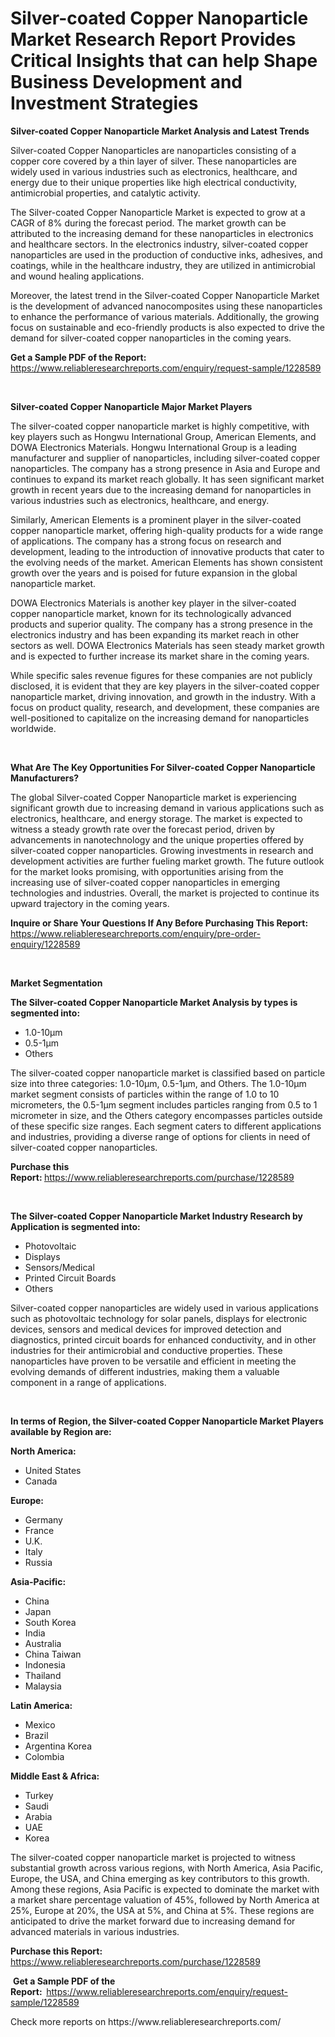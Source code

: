 <p><h1>Silver-coated Copper Nanoparticle Market Research Report Provides Critical Insights that can help Shape Business Development and Investment Strategies</h1></p><p><strong>Silver-coated Copper Nanoparticle Market Analysis and Latest Trends</strong></p>
<p><p>Silver-coated Copper Nanoparticles are nanoparticles consisting of a copper core covered by a thin layer of silver. These nanoparticles are widely used in various industries such as electronics, healthcare, and energy due to their unique properties like high electrical conductivity, antimicrobial properties, and catalytic activity.</p><p>The Silver-coated Copper Nanoparticle Market is expected to grow at a CAGR of 8% during the forecast period. The market growth can be attributed to the increasing demand for these nanoparticles in electronics and healthcare sectors. In the electronics industry, silver-coated copper nanoparticles are used in the production of conductive inks, adhesives, and coatings, while in the healthcare industry, they are utilized in antimicrobial and wound healing applications.</p><p>Moreover, the latest trend in the Silver-coated Copper Nanoparticle Market is the development of advanced nanocomposites using these nanoparticles to enhance the performance of various materials. Additionally, the growing focus on sustainable and eco-friendly products is also expected to drive the demand for silver-coated copper nanoparticles in the coming years.</p></p>
<p><strong>Get a Sample PDF of the Report:&nbsp;</strong> <a href="https://www.reliableresearchreports.com/enquiry/request-sample/1228589">https://www.reliableresearchreports.com/enquiry/request-sample/1228589</a></p>
<p>&nbsp;</p>
<p><strong>Silver-coated Copper Nanoparticle Major Market Players</strong></p>
<p><p>The silver-coated copper nanoparticle market is highly competitive, with key players such as Hongwu International Group, American Elements, and DOWA Electronics Materials. Hongwu International Group is a leading manufacturer and supplier of nanoparticles, including silver-coated copper nanoparticles. The company has a strong presence in Asia and Europe and continues to expand its market reach globally. It has seen significant market growth in recent years due to the increasing demand for nanoparticles in various industries such as electronics, healthcare, and energy.</p><p>Similarly, American Elements is a prominent player in the silver-coated copper nanoparticle market, offering high-quality products for a wide range of applications. The company has a strong focus on research and development, leading to the introduction of innovative products that cater to the evolving needs of the market. American Elements has shown consistent growth over the years and is poised for future expansion in the global nanoparticle market.</p><p>DOWA Electronics Materials is another key player in the silver-coated copper nanoparticle market, known for its technologically advanced products and superior quality. The company has a strong presence in the electronics industry and has been expanding its market reach in other sectors as well. DOWA Electronics Materials has seen steady market growth and is expected to further increase its market share in the coming years.</p><p>While specific sales revenue figures for these companies are not publicly disclosed, it is evident that they are key players in the silver-coated copper nanoparticle market, driving innovation, and growth in the industry. With a focus on product quality, research, and development, these companies are well-positioned to capitalize on the increasing demand for nanoparticles worldwide.</p></p>
<p>&nbsp;</p>
<p><strong>What Are The Key Opportunities For Silver-coated Copper Nanoparticle Manufacturers?</strong></p>
<p><p>The global Silver-coated Copper Nanoparticle market is experiencing significant growth due to increasing demand in various applications such as electronics, healthcare, and energy storage. The market is expected to witness a steady growth rate over the forecast period, driven by advancements in nanotechnology and the unique properties offered by silver-coated copper nanoparticles. Growing investments in research and development activities are further fueling market growth. The future outlook for the market looks promising, with opportunities arising from the increasing use of silver-coated copper nanoparticles in emerging technologies and industries. Overall, the market is projected to continue its upward trajectory in the coming years.</p></p>
<p><strong>Inquire or Share Your Questions If Any Before Purchasing This Report:</strong> <a href="https://www.reliableresearchreports.com/enquiry/pre-order-enquiry/1228589">https://www.reliableresearchreports.com/enquiry/pre-order-enquiry/1228589</a></p>
<p>&nbsp;</p>
<p><strong>Market Segmentation</strong></p>
<p><strong>The Silver-coated Copper Nanoparticle Market Analysis by types is segmented into:</strong></p>
<p><ul><li>1.0-10μm</li><li>0.5-1μm</li><li>Others</li></ul></p>
<p><p>The silver-coated copper nanoparticle market is classified based on particle size into three categories: 1.0-10μm, 0.5-1μm, and Others. The 1.0-10μm market segment consists of particles within the range of 1.0 to 10 micrometers, the 0.5-1μm segment includes particles ranging from 0.5 to 1 micrometer in size, and the Others category encompasses particles outside of these specific size ranges. Each segment caters to different applications and industries, providing a diverse range of options for clients in need of silver-coated copper nanoparticles.</p></p>
<p><strong>Purchase this Report:&nbsp;</strong><a href="https://www.reliableresearchreports.com/purchase/1228589">https://www.reliableresearchreports.com/purchase/1228589</a></p>
<p>&nbsp;</p>
<p><strong>The Silver-coated Copper Nanoparticle Market Industry Research by Application is segmented into:</strong></p>
<p><ul><li>Photovoltaic</li><li>Displays</li><li>Sensors/Medical</li><li>Printed Circuit Boards</li><li>Others</li></ul></p>
<p><p>Silver-coated copper nanoparticles are widely used in various applications such as photovoltaic technology for solar panels, displays for electronic devices, sensors and medical devices for improved detection and diagnostics, printed circuit boards for enhanced conductivity, and in other industries for their antimicrobial and conductive properties. These nanoparticles have proven to be versatile and efficient in meeting the evolving demands of different industries, making them a valuable component in a range of applications.</p></p>
<p>&nbsp;</p>
<p><strong>In terms of Region, the Silver-coated Copper Nanoparticle Market Players available by Region are:</strong></p>
<p>
    <p> <strong> North America: </strong>
        <ul>
            <li>United States</li>
            <li>Canada</li>
        </ul>
        </p> 
    <p> <strong> Europe: </strong>
        <ul>
            <li>Germany</li>
            <li>France</li>
            <li>U.K.</li>
            <li>Italy</li>
            <li>Russia</li>
        </ul>
        </p> 
    <p> <strong> Asia-Pacific: </strong>
        <ul>
            <li>China</li>
            <li>Japan</li>
            <li>South Korea</li>
            <li>India</li>
            <li>Australia</li>
            <li>China Taiwan</li>
            <li>Indonesia</li>
            <li>Thailand</li>
            <li>Malaysia</li>
        </ul>
        </p> 
    <p> <strong> Latin America: </strong>
        <ul>
            <li>Mexico</li>
            <li>Brazil</li>
            <li>Argentina Korea</li>
            <li>Colombia</li>
        </ul>
        </p> 
    <p> <strong> Middle East & Africa: </strong>
        <ul>
            <li>Turkey</li>
            <li>Saudi</li>
            <li>Arabia</li>
            <li>UAE</li>
            <li>Korea</li>
        </ul>
    </p>
    </p>
<p><p>The silver-coated copper nanoparticle market is projected to witness substantial growth across various regions, with North America, Asia Pacific, Europe, the USA, and China emerging as key contributors to this growth. Among these regions, Asia Pacific is expected to dominate the market with a market share percentage valuation of 45%, followed by North America at 25%, Europe at 20%, the USA at 5%, and China at 5%. These regions are anticipated to drive the market forward due to increasing demand for advanced materials in various industries.</p></p>
<p><strong>Purchase this Report: </strong><a href="https://www.reliableresearchreports.com/purchase/1228589">https://www.reliableresearchreports.com/purchase/1228589</a></p>
<p>&nbsp;<strong>Get a Sample PDF of the Report:&nbsp;&nbsp;</strong><a href="https://www.reliableresearchreports.com/enquiry/request-sample/1228589">https://www.reliableresearchreports.com/enquiry/request-sample/1228589</a></p>
<p><strong></strong></p>
<p>Check more reports on https://www.reliableresearchreports.com/</p>
